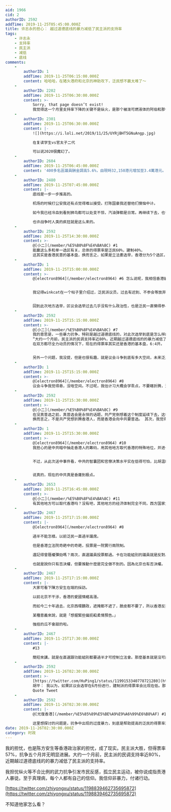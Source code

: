 ```yaml
---
aid: 1966
cid: 2
authorID: 2592
addTime: 2019-11-25T05:45:00.000Z
title: 许志永的担心： 越过道德底线的暴力减低了民主派的支持率
tags:
    - 许志永
    - 支持率
    - 民主派
    - 减低
    - 底线
comments:
    -
        authorID: 1
        addTime: 2019-11-25T06:15:00.000Z
        content: 哈哈哈，在猪头港府和北京的神助攻下，泛民想不赢太难了～
    -
        authorID: 2202
        addTime: 2019-11-25T06:30:00.000Z
        content: >-
            Sorry, that page doesn’t exist!
            我觉得这一个月里支持率下降的关键不是纵火，是那个被泼可燃液体的阿伯和那个被砖头砸死的清洁工。 前者视觉冲击太强，后者性质恶劣。
    -
        authorID: 2301
        addTime: 2019-11-25T06:30:00.000Z
        content: |-
            ![](https://i.loli.net/2019/11/25/UYRjBHT5GNuAngp.jpg)

            在复读学生vs官太子二代

            可以说2020很魔幻了。
    -
        authorID: 2604
        addTime: 2019-11-25T06:45:00.000Z
        content: '400多名區議員酬金調高5.6%，由現時32,150港元增加至3.4萬港元。另外增設非實報實銷每月2000港元交通津貼'
    -
        authorID: 2480
        addTime: 2019-11-25T07:45:00.000Z
        content: |-
            底线是一步一步推高的。

            机场的时候打公安我还有点觉得难以接受。打陈国豪我还替他们懊恼中计。

            如今我已经冷血到看到狮鸟都可以处变不惊，汽油弹都是日常。再继续下去，也许下次出新闻警察小孩被霸凌，我都可以闭嘴，一句谴责也不说。

            也许战争时人类的疯狂就是这么来的。
    -
        authorID: 2592
        addTime: 2019-11-25T14:30:00.000Z
        content: >-
            @[小二](/member/%E5%B0%8F%E4%BA%8C) #1
            能赢这么多和单一选区有关，总体的得票率是泛民60%，建制40%，
            这其实是香港民意的基本盘，换而言之，如果是立法委选举，香港分为5个选区，每个选区得票率前几的候选人当选，结果还是6:4开
    -
        authorID: 1
        addTime: 2019-11-25T15:00:00.000Z
        content: >-
            @[electron8964](/member/electron8964) #6 怎么说呢，我相信香港前线的判断。


            我记得winkcat在一个帖子里介绍过，泛民派议员，过去有迟到、不参会等放弃代表权利的情形，一方面是泛民议员觉得胜选反对无望，也有懈怠的因素。我认为泛民派议员不要放弃议会斗争，并且要更严格要求自己，迟到实在是太不负责任。


            回到此次地方选举，区议会选举过去几乎没有什么政治性，也是泛民一直懒得参与的，此次是特殊情形，是本次民意的代表。我相信泛民能借此次机会巩固与街坊的关系，不仅仅是打此次的民意牌，而是真正做到民意代表的职责。
    -
        authorID: 2592
        addTime: 2019-11-25T15:15:00.000Z
        content: >-
            @[小二](/member/%E5%B0%8F%E4%BA%8C) #7
            我的意思是，一些暴力抗争，特别是越过道德底线的，对此次选举到底是怎么样的影响？ 许志永的推特，
            “大约一个月前，民主派的民调支持率近80%，近期越过道德底线的的暴力减低了民主派的支持率”，这句话到底有没有道理。
            在双方都尽全力动员的情况下，现在的得票率其实还是香港的基本盘，6:4开。 之前立法院选举，开放普选的35席，泛民都是60%的得票率


            另外一个问题，我没提，但是也很有趣，就是议会斗争到底有多大空间，未来泛民真的有可能立法院过半吗？
    -
        authorID: 1
        addTime: 2019-11-25T15:15:00.000Z
        content: >-
            @[electron8964](/member/electron8964) #8
            议会斗争我觉得悬，没啥空间。不过呢，我估计习大概会学乖点，不要瞎折腾，没事儿整个恶法出来。老老实实割大陆韭菜就好了，没必要去折腾香港人。
    -
        authorID: 2592
        addTime: 2019-11-25T15:30:00.000Z
        content: >-
            @[小二](/member/%E5%B0%8F%E4%BA%8C) #9
            在没真普选之前，真普选会是永恒的话题，共产党倒想着这个制度延续下去，这样特首和立法院都在控制中，可惜当初承诺了普选，香港现在这些人既然已经觉醒，恐怕是忽悠不过去的。
            换而言之，不是共产党想折腾香港人，而是香港会向中共要普选。 其次，我觉得中共也不会善罢甘休。
    -
        authorID: 1
        addTime: 2019-11-25T15:30:00.000Z
        content: >-
            @[electron8964](/member/electron8964) #10
            我担心的是中共暗中抽走香港人的筹码，用其他地方取代香港的特殊地位，并进一步控制香港的政治和经济（几乎是必然的事情）。


            不过，从此次送中事件看，中共的智囊团和官僚决策水平实在低得可怕，比胡温时代低了不知道多少。再加上习猪头对党内民主的肆意破坏，今日中共已经丧失韧性，等再过几年，把邓江胡的老本再败光一点，估计真的就是穷途末路了。


            说真的，现在的中共真是昏庸到极点。
    -
        authorID: 2653
        addTime: 2019-11-25T16:45:00.000Z
        content: >-
            @[小二](/member/%E5%B0%8F%E4%BA%8C) #11
            有其他地方可以取代香港吗？没有吧，其他地方的经济体制完全不同，西方国家尤其是美国能放心进来？
    -
        authorID: 2467
        addTime: 2019-11-25T17:15:00.000Z
        content: |-
            @[electron8964](/member/electron8964) #8

            過半不能怎樣。以前泛民一直過半議席。

            但是香港立法院奇葩中的奇葩，投票是一院實行兩院制。

            還記得曾蔭權彈劾嗎？兩次，直選議員投票都過。卡在功能組別的議員就是反對。

            也就是說你只有否決權，但要推動什麼是完全做不到的。因為北京也有否決權。
    -
        authorID: 2467
        addTime: 2019-11-25T17:15:00.000Z
        content: |-
            大家可看下陳方安生在端的採訪。

            以前北京不干涉，香港的愛國情緒高漲。

            而如今二十年過去，北京西環聽政，遮掩都不遮了，臉皮都不要了，所以香港反抗情緒濃。

            某種意義來說，就是「想握緊些偏扼殺柔情預告。」

            強扭的瓜不會甜的啦。
    -
        authorID: 2467
        addTime: 2019-11-25T17:30:00.000Z
        content: |-
            #13

            簡短來講，就是在直選跟功能組別都要過半才可控制立法會。那麼基本就是沒可能。
    -
        authorID: 2592
        addTime: 2019-11-26T02:30:00.000Z
        content: >-
            [https://twitter.com/HuPing1/status/1199153340778721280](https://twitter.com/HuPing1/status/1199153340778721280)
            胡平： 我以为，如果区议会选举在6月份进行，建制派的得票率会比现在低。那时的建制派和林郑，狼狈得很，被动的很，连回嘴都没的回。
            Quote Tweet
    -
        authorID: 2592
        addTime: 2019-11-26T02:30:00.000Z
        content: |-
            @[光復香港](/member/%E5%85%89%E5%BE%A9%E9%A6%99%E6%B8%AF) #15

            这里想探讨的问题是，抗争中出现的过度暴力，到底是帮助提高的泛民的得票率还是没有帮助，还是降低了
date: 2019-11-26T02:30:00.000Z
category: 时政
---
```


我的担忧，也是陈方安生等香港政治家的担忧，成了现实。民主派大胜，但得票率57%，抗争五个月并无明显进展。大约一个月前，民主派的民调支持率近80%，近期越过道德底线的的暴力减低了民主派的支持率。

我担忧纵火等不合比例的武力抗争引发市民反感，孤立民主运动，被你说成指责港人暴徒。至于真理病，每个人都有自己的信仰。我信仰非暴力，付诸行动。

[https://twitter.com/zhiyongxu/status/1198839462735695872](https://twitter.com/zhiyongxu/status/1198839462735695872)

不知道他家怎么看？
